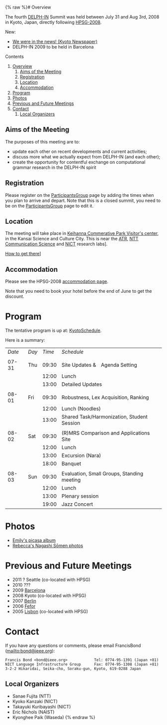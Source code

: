 {% raw %}# Overview

The fourth [DELPH-IN](http://www.delph-in.net) Summit was held between
July 31 and Aug 3rd, 2008 in Kyoto, Japan, directly following
[HPSG-2008](http://www.essex.ac.uk/linguistics/external/HPSG/Conferences/hpsg-2008/).

New:

- [We were in the news! (Kyoto
Newspaper)](http://www.kyoto-np.co.jp/article.php?mid=P2008080200056&genre=K1&area=K20)
- DELPH-IN 2009 to be held in Barcelona

Contents

1. [Overview](https://blog.inductorsoftware.com/docsproto/summits/KyotoTop)
   1. [Aims of the Meeting](https://blog.inductorsoftware.com/docsproto/summits/KyotoTop)
   2. [Registration](https://blog.inductorsoftware.com/docsproto/summits/KyotoTop)
   3. [Location](https://blog.inductorsoftware.com/docsproto/summits/KyotoTop)
   4. [Accommodation](https://blog.inductorsoftware.com/docsproto/summits/KyotoTop)
2. [Program](https://blog.inductorsoftware.com/docsproto/summits/KyotoTop)
3. [Photos](https://blog.inductorsoftware.com/docsproto/summits/KyotoTop)
4. [Previous and Future Meetings](https://blog.inductorsoftware.com/docsproto/summits/KyotoTop)
5. [Contact](https://blog.inductorsoftware.com/docsproto/summits/KyotoTop)
   1. [Local Organizers](https://blog.inductorsoftware.com/docsproto/summits/KyotoTop)

## Aims of the Meeting

The purposes of this meeting are to:

- update each other on recent developments and current activities;
- discuss more what we actually expect from DELPH-IN (and each other);
- create the opportunity for contentful exchange on computational
grammar research in the DELPH-IN spirit

## Registration

Please register on the [ParticipantsGroup](https://blog.inductorsoftware.com/docsproto/summits/ParticipantsGroup) page by
adding the times when you plan to arrive and depart. Note that this is a
closed summit, you need to be on the
[ParticipantsGroup](https://blog.inductorsoftware.com/docsproto/summits/ParticipantsGroup) page to edit it.

## Location

The meeting will take place in [Keihanna Commerative Park Visitor's
center](http://www.keihanna-park.jp/kouen_taniai.html#kouen_bizitasenta),
in the Kansai Science and Culture City. This is near the
[ATR](http://www.atr.jp/html/access/access.html), [NTT Communication
Science](http://www.kecl.ntt.co.jp/rps/index.html) and
[NICT](http://www2.nict.go.jp/x/x151/index_en.html) research labs\].

[How to get
there](/%5Bhttp%3A//www2.nict.go.jp/x/x161/en/member/bond/hpsg-2008/access-delphin.html)\]

## Accommodation

Please see the HPSG-2008 [accommodation
page](http://www2.nict.go.jp/x/x161/en/member/bond/hpsg-2008/hotel-e.html).

Note that you need to book your hotel before the end of June to get the
discount.

# Program

The tentative program is up at: [KyotoSchedule](https://blog.inductorsoftware.com/docsproto/summits/KyotoSchedule).

Here is a summary:

|        |       |        |                                            |
|--------|-------|--------|--------------------------------------------|
| *Date* | *Day* | *Time* | *Schedule*                                 |
|        |       |        |                                            |
| 07-31  | Thu   | 09:30  | Site Updates &　Agenda Setting             |
|        |       | 12:00  | Lunch                                      |
|        |       | 13:00  | Detailed Updates                           |
|        |       |        |                                            |
| 08-01  | Fri   | 09:30  | Robustness, Lex Acquisition, Ranking       |
|        |       | 12:00  | Lunch (Noodles)                            |
|        |       | 13:00  | Shared Task/Harmonization, Student Session |
|        |       |        |                                            |
| 08-02  | Sat   | 09:30  | (R)MRS Comparison and Applications Site    |
|        |       | 12:00  | Lunch                                      |
|        |       | 13:00  | Excursion (Nara)                           |
|        |       | 18:00  | Banquet                                    |
|        |       |        |                                            |
| 08-03  | Sun   | 09:30  | Evaluation, Small Groups, Standing meeting |
|        |       | 12:00  | Lunch                                      |
|        |       | 13:00  | Plenary session                            |
|        |       | 19:00  | Jazz Concert                               |

# Photos

- [Emily's picasa
album](http://picasaweb.google.com/emily.m.bender/DELPHINKeihanna?authkey=G_AVl1T7Hjg)
- [Rebecca's Nagashi Sōmen
photos](http://picasaweb.google.com/bec.dridan/NagashiSMen)

# Previous and Future Meetings

- 2011 ? Seattle (co-located with HPSG)
- 2010 ???
- 2009 [Barcelona](https://blog.inductorsoftware.com/docsproto/summits/BarcelonaTop)
- 2008 Kyoto (co-located with HPSG)
- 2007 [Berlin](https://blog.inductorsoftware.com/docsproto/summits/BerlinTop)
- 2006 [Fefor](https://blog.inductorsoftware.com/docsproto/summits/FeforTop)
- 2005 [Lisbon](https://blog.inductorsoftware.com/docsproto/summits/LisbonTop) (co-located with HPSG)

# Contact

If you have any questions or comments, please email
FrancisBond (<mailto:bond@ieee.org>):

    Francis Bond <bond@ieee.org>            Tel: 0774-95-1391 (Japan +81)
    NICT Language Infrastructure Group      Fax: 0774-95-1308 (Japan +81)   
    3-2-2 Hikaridai, Seika-cho, Soraku-gun, Kyoto, 619-0288 Japan  

## Local Organizers

- Sanae Fujita (NTT)
- Kyoko Kanzaki (NICT)
- Takayuki Kuribayashi (NICT)
- Eric Nichols (NAIST)
- Kyonghee Paik (Waseda)
<update date omitted for speed>{% endraw %}